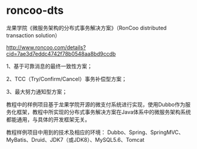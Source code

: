 # roncoo-dts
龙果学院《微服务架构的分布式事务解决方案》（RonCoo distributed transaction solution）

http://www.roncoo.com/details?cid=7ae3d7eddc4742f78b0548aa8bd9ccdb

1、基于可靠消息的最终一致性方案；

2、TCC（Try/Confirm/Cancel）事务补偿型方案；

3、最大努力通知型方案；

教程中的样例项目基于龙果学院开源的微支付系统进行实现，使用Dubbo作为服务化框架，教程中所实现的分布式事务解决方案在Java体系中的微服务架构系统都能通用，与具体的开发框架无关。

教程样例项目中用到的技术及相应的环境：
Dubbo、Spring、SpringMVC、MyBatis、Druid、JDK7（或JDK8）、MySQL5.6、Tomcat

